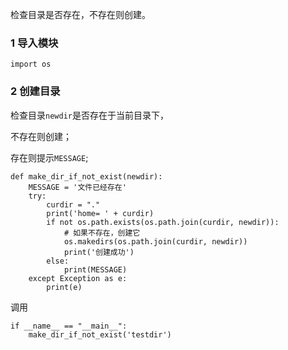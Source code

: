 检查目录是否存在，不存在则创建。

### 1 导入模块

```
import os
```

### 2 创建目录

检查目录`newdir`是否存在于当前目录下，

不存在则创建；

存在则提示`MESSAGE`;

```
def make_dir_if_not_exist(newdir):
    MESSAGE = '文件已经存在'
    try:
        curdir = "."
        print('home= ' + curdir)
        if not os.path.exists(os.path.join(curdir, newdir)):
            # 如果不存在，创建它
            os.makedirs(os.path.join(curdir, newdir))
            print('创建成功')
        else:
            print(MESSAGE)
    except Exception as e:
        print(e)

```
调用
```
if __name__ == "__main__":
    make_dir_if_not_exist('testdir')
```